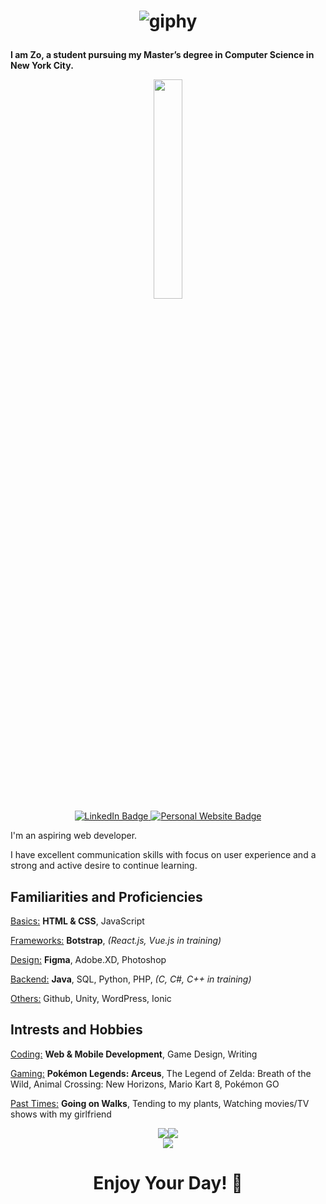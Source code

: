 <h1 align="center">
  
  ![giphy](https://user-images.githubusercontent.com/70993217/144535943-807860f6-2364-4cfc-9d7f-5067d1071ae9.gif)

</h1>

<p><strong>I am Zo, a student pursuing my Master’s degree in Computer Science in New York City.</strong><p>
  <div id="badges" align="center">
    <img src="https://avatars.githubusercontent.com/u/70993217?s=400&amp;u=c252d82e2c57cd011fcbf8a6a89729fcbc9d9026&amp;v=4" width="30%">
    <br>
    <a href="www.linkedin.com/in/zdisanto">
      <img src="https://img.shields.io/badge/LinkedIn-blue?style=for-the-badge&logo=linkedin&logoColor=white" alt="LinkedIn Badge"/>
    </a>
    <a href="https://zdisanto.github.io">
      <img src="https://img.shields.io/badge/Website-gray?style=for-the-badge&logo=GitHub&logoColor=white" alt="Personal Website Badge"/>
    </a>
    <br>
    <img src="https://komarev.com/ghpvc/?username=zdisanto&style=flat-square&color=blue" alt=""/>
  </div>

<p>I'm an aspiring web developer.</p>
<p>I have excellent communication skills with focus on user experience and a strong and active desire to continue learning.</p>

<h2>Familiarities and Proficiencies</h2>

<!-- NEW -->
<p><u>Basics:</u> <b>HTML & CSS</b>, JavaScript</p>
<p><u>Frameworks:</u> <b>Botstrap</b>, <i>(React.js, Vue.js in training)</i></p>
<p><u>Design:</u> <b>Figma</b>, Adobe.XD, Photoshop</p>
<p><u>Backend:</u> <b>Java</b>, SQL, Python, PHP, <i>(C, C#, C++ in training)</i></p>
<p><u>Others:</u> Github, Unity, WordPress, Ionic</p>

<!-- OLD
<p align="center"><u>Programming Languages:</u> <b>Java</b>, Python, C, <i>(C#, C++ in training)</i></p>
<p align="center"><u>Web Development:</u> <b>HTML, CSS</b>, JavaScript, <b>Bootstrap</b>, <i>(React in training)</i></p>
<p align="center"><u>Databases:</u> SQL, MySQL</p>
<p align="center"><u>Technologies:</u> <b>Figma</b>, Unity, GitHub, WordPress, <b>Microsoft Office</b>, Adobe Creative Cloud</p>
-->

<h2>Intrests and Hobbies</h2>
<p><u>Coding:</u> <b>Web & Mobile Development</b>, Game Design, Writing</p>
<p><u>Gaming:</u> <b>Pokémon Legends: Arceus</b>, The Legend of Zelda: Breath of the Wild, Animal Crossing: New Horizons, Mario Kart 8, Pokémon GO</p>
<p><u>Past Times:</u> <b>Going on Walks</b>, Tending to my plants, Watching movies/TV shows with my girlfriend</p>

<p align="center">
  <a href="https://github.com/anuraghazra/github-readme-stats">
    <img align="center" src="https://github-readme-stats.vercel.app/api?username=zdisanto&hide=stars,issues&count_private=true&show_icons=true&theme=merko&hide_border=true"><img align="center" src="https://github-readme-stats.vercel.app/api/top-langs/?username=zdisanto&layout=compact&theme=merko&hide_border=true"><br>
    <img src="https://profile-counter.glitch.me/zdisanto/count.svg" /> 
  </a>
</p>

<h1 align="center">Enjoy Your Day! 👋</h1>
